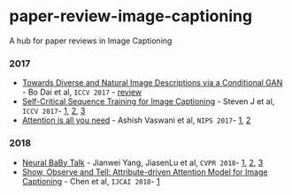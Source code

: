 # paper-review-image-captioning
A hub for paper reviews in Image Captioning 

### 2017

* [Towards Diverse and Natural Image Descriptions via a Conditional GAN](https://arxiv.org/pdf/1703.06029.pdf) - Bo Dai et al, `ICCV 2017` - [review](https://github.com/luulinh90s/paper-review-image-captioning/blob/master/Towards-Diverse-and-Natural-Image-Descriptions-via-a-Conditional-GAN.md)
* [Self-Critical Sequence Training for Image Captioning](https://arxiv.org/abs/1612.00563) - Steven J et al, `ICCV 2017`-
[1](https://stats.stackexchange.com/questions/283858/how-could-i-understand-the-self-critical-sequence-training-scst-model), [2](https://blog.csdn.net/sinat_26253653/article/details/78458894), [3](https://zhuanlan.zhihu.com/p/36314567)
* [Attention is all you need](https://arxiv.org/pdf/1706.03762.pdf) - Ashish Vaswani et al, `NIPS 2017`- [1](http://nlp.seas.harvard.edu/2018/04/03/attention.html), [2](https://www.quora.com/How-does-the-multi-head-attention-mechanism-work-in-deep-learning)

### 2018
* [Neural BaBy Talk](https://arxiv.org/pdf/1803.09845.pdf) - Jianwei Yang, JiasenLu et al, `CVPR 2018`- [1](https://www.jianshu.com/p/35c3e399027e), [2](https://blog.csdn.net/qq_35513824/article/details/80412823), [3](https://www.zhihu.com/question/273826481) 
* [Show, Observe and Tell: Attribute-driven Attention Model for Image Captioning](https://www.ijcai.org/proceedings/2018/0084.pdf) - Chen et al, `IJCAI 2018`- [1](https://github.com/luulinh90s/paper-review-image-captioning/blob/master/show_observe_tell.md)
